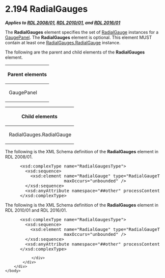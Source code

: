 <html dir="LTR" xmlns:mshelp="http://msdn.microsoft.com/mshelp" xmlns:ddue="http://ddue.schemas.microsoft.com/authoring/2003/5" xmlns:xlink="http://www.w3.org/1999/xlink" xmlns:tool="http://www.microsoft.com/tooltip">
    <head>
        <meta http-equiv="Content-Type" content="text/html; CHARSET=utf-8"></meta>
        <meta name="save" content="history"></meta>
        <title>2.194 RadialGauges</title>
        <xml>
            <mshelp:toctitle title="2.194 RadialGauges"></mshelp:toctitle>
            <mshelp:rltitle title="[MS-RDL]: RadialGauges"></mshelp:rltitle>
            <mshelp:keyword index="A" term="dd0287b9-ba20-413b-b1de-69db6653b0b9"></mshelp:keyword>
            <mshelp:attr name="DCSext.ContentType" value="open specification"></mshelp:attr>
            <mshelp:attr name="AssetID" value="dd0287b9-ba20-413b-b1de-69db6653b0b9"></mshelp:attr>
            <mshelp:attr name="TopicType" value="kbRef"></mshelp:attr>
            <mshelp:attr name="DCSext.Title" value="[MS-RDL]: RadialGauges" />
        </xml>
    </head>
    <body>
        <div id="header">
            <h1 class="heading">2.194 RadialGauges</h1>
        </div>
        <div id="mainSection">
            <div id="mainBody">
                <div id="allHistory" class="saveHistory"></div>
                <div id="sectionSection0" class="section" name="collapseableSection">
                    

<p><b><i>Applies to </i></b><a href="1e855f94-4617-47e4-b89e-0856c6cb420f.htm"><b><i>RDL 2008/01</i></b></a><b><i>,
</i></b><a href="3428e690-a348-4ec7-8a6a-8efb42d2cdee.htm"><b><i>RDL 2010/01</i></b></a><b><i>,
and </i></b><a href="52ce3983-2bfc-4e72-9359-42aaf5fe4509.htm"><b><i>RDL 2016/01</i></b></a></p>

<p>The <b>RadialGauges</b> element specifies the set of <a href="2e113607-ee33-4abd-9ae3-6607c10d3c8a.htm">RadialGauge</a> instances for
a <a href="f01744d3-79fa-4f30-94bf-a1ffa6bde2ac.htm">GaugePanel</a>. The <b>RadialGauges</b>
element is optional. This element MUST contain at least one <a href="18d3735c-75b0-43f2-87da-384712b54140.htm">RadialGauges.RadialGauge</a>
instance.</p>

<p>The following are the parent and child elements of the <b>RadialGauges</b>
element.</p>

<table>
 <thead>
  <tr>
   <th>
   <p>Parent elements</p>
   </th>
  </tr>
 </thead>
 <tr>
  <td>
  <p> GaugePanel </p>
  </td>
 </tr>
</table>

<p> </p>

<table>
 <thead>
  <tr>
   <th>
   <p>Child elements</p>
   </th>
  </tr>
 </thead>
 <tr>
  <td>
  <p> RadialGauges.RadialGauge </p>
  </td>
 </tr>
</table>

<p>The following is the XML Schema definition of the <b>RadialGauges</b>
element in RDL 2008/01.</p>

<dl>
<dd>
<div><pre> &lt;xsd:complexType name=&quot;RadialGaugesType&quot;&gt;
   &lt;xsd:sequence&gt;
     &lt;xsd:element name=&quot;RadialGauge&quot; type=&quot;RadialGaugeType&quot; minOccurs=&quot;1&quot; 
                  maxOccurs=&quot;unbounded&quot; /&gt;
   &lt;/xsd:sequence&gt;
   &lt;xsd:anyAttribute namespace=&quot;##other&quot; processContents=&quot;skip&quot; /&gt;
 &lt;/xsd:complexType&gt;
</pre></div>
</dd></dl>

<p>The following is the XML Schema definition of the <b>RadialGauges</b>
element in RDL 2010/01 and RDL 2016/01.</p>

<dl>
<dd>
<div><pre> &lt;xsd:complexType name=&quot;RadialGaugesType&quot;&gt;
   &lt;xsd:sequence&gt;
     &lt;xsd:element name=&quot;RadialGauge&quot; type=&quot;RadialGaugeType&quot; minOccurs=&quot;1&quot; 
                  maxOccurs=&quot;unbounded&quot; /&gt;
   &lt;/xsd:sequence&gt;
   &lt;xsd:anyAttribute namespace=&quot;##other&quot; processContents=&quot;lax&quot; /&gt;
 &lt;/xsd:complexType&gt;
</pre></div>
</dd></dl>


                </div>
            </div>
        </div>
    </body>
</html>